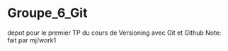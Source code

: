 # Groupe_6_Git
depot pour le premier TP du cours de Versioning avec Git et Github
Note: fait par mj/work1
